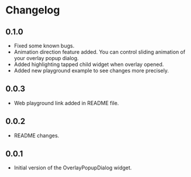 # Changelog

## 0.1.0

* Fixed some known bugs.
* Animation direction feature added. You can control sliding animation of your overlay popup dialog.
* Added highlighting tapped child widget when overlay opened.
* Added new playground example to see changes more precisely.

## 0.0.3

* Web playground link added in README file.

## 0.0.2

* README changes.

## 0.0.1

* Initial version of the OverlayPopupDialog widget.

